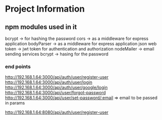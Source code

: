 # Project Information
## npm modules used in it
bcrypt -> for hashing the password
cors -> as a middleware for express application
bodyParser -> as a middleware for express application
json web token -> jwt token for authentication and authorization
nodeMailer -> email sending services
bcrypt -> hasing for the password
### end points
http://192.168.1.64:3000/api/auth/user/register-user
http://192.168.1.64:3000/api/auth/user/login
http://192.168.1.64:3000/api/auth/user/google/login
http://192.168.1.64:3000/api/user/forgot-password
http://192.168.1.64:3000/api/user/set-password/:email => email to be passed in params



http://192.168.1.64:8080/api/auth/user/register-user